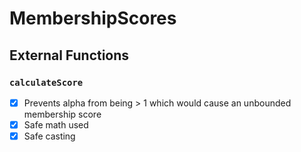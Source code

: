 # MembershipScores

## External Functions

### `calculateScore`
- [x] Prevents alpha from being > 1 which would cause an unbounded membership score
- [x] Safe math used
- [x] Safe casting